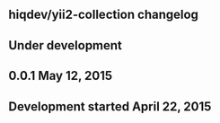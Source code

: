 hiqdev/yii2-collection changelog
--------------------------------

## Under development


## 0.0.1 May 12, 2015


## Development started April 22, 2015

